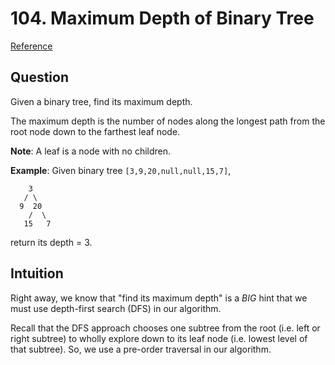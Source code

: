 # 104. Maximum Depth of Binary Tree
[Reference](https://leetcode.com/problems/maximum-depth-of-binary-tree/)

## Question
Given a binary tree, find its maximum depth.

The maximum depth is the number of nodes along the longest path from the root node down to the farthest leaf node.

**Note**: A leaf is a node with no children.

**Example**:
Given binary tree `[3,9,20,null,null,15,7]`,
```
    3
   / \
  9  20
    /  \
   15   7
```
return its depth = 3.

## Intuition
Right away, we know that "find its maximum depth" is a _BIG_ hint that we must use depth-first search (DFS) in our algorithm. 

Recall that the DFS approach chooses one subtree from the root (i.e. left or right subtree) to wholly explore down to its leaf node (i.e. lowest level of that subtree). So, we use a pre-order traversal in our algorithm.